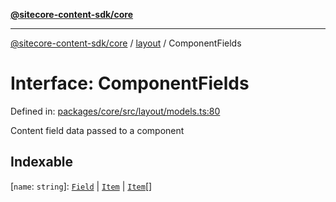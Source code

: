 [**@sitecore-content-sdk/core**](../../README.md)

***

[@sitecore-content-sdk/core](../../README.md) / [layout](../README.md) / ComponentFields

# Interface: ComponentFields

Defined in: [packages/core/src/layout/models.ts:80](https://github.com/Sitecore/xmc-jss-dev/blob/720101351f0fb188079de6af083055c123c9442b/packages/core/src/layout/models.ts#L80)

Content field data passed to a component

## Indexable

\[`name`: `string`\]: [`Field`](Field.md) \| [`Item`](Item.md) \| [`Item`](Item.md)[]
